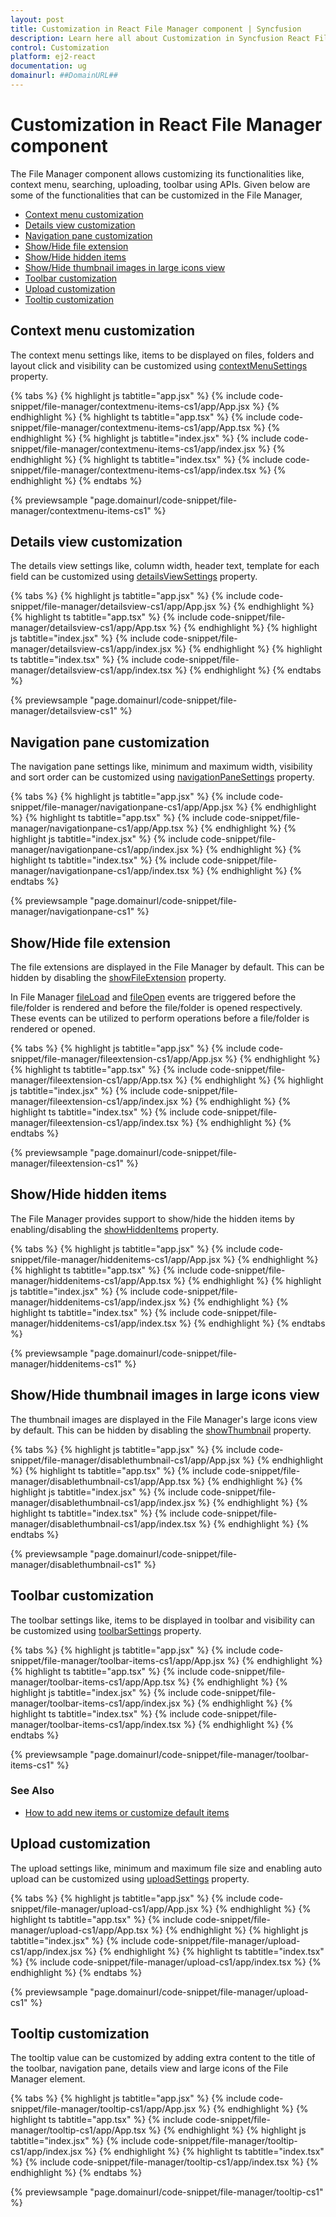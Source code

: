 ```yaml
---
layout: post
title: Customization in React File Manager component | Syncfusion
description: Learn here all about Customization in Syncfusion React File Manager component of Syncfusion Essential JS 2 and more.
control: Customization 
platform: ej2-react
documentation: ug
domainurl: ##DomainURL##
---
```


# Customization in React File Manager component

The File Manager component allows customizing its functionalities like, context menu, searching, uploading, toolbar using APIs. Given below are some of the functionalities that can be customized in the File Manager,

* [Context menu customization](#context-menu-customization)
* [Details view customization](#details-view-customization)
* [Navigation pane customization](#navigation-pane-customization)
* [Show/Hide file extension](#showhide-file-extension)
* [Show/Hide hidden items](#showhide-hidden-items)
* [Show/Hide thumbnail images in large icons view](#showhide-thumbnail-images-in-large-icons-view)
* [Toolbar customization](#toolbar-customization)
* [Upload customization](#upload-customization)
* [Tooltip customization](#tooltip-customization)

## Context menu customization

The context menu settings like, items to be displayed on files, folders and layout click and visibility can be customized using [contextMenuSettings](https://ej2.syncfusion.com/react/documentation/api/file-manager/#contextmenusettings) property.

{% tabs %}
{% highlight js tabtitle="app.jsx" %}
{% include code-snippet/file-manager/contextmenu-items-cs1/app/App.jsx %}
{% endhighlight %}
{% highlight ts tabtitle="app.tsx" %}
{% include code-snippet/file-manager/contextmenu-items-cs1/app/App.tsx %}
{% endhighlight %}
{% highlight js tabtitle="index.jsx" %}
{% include code-snippet/file-manager/contextmenu-items-cs1/app/index.jsx %}
{% endhighlight %}
{% highlight ts tabtitle="index.tsx" %}
{% include code-snippet/file-manager/contextmenu-items-cs1/app/index.tsx %}
{% endhighlight %}
{% endtabs %}

 {% previewsample "page.domainurl/code-snippet/file-manager/contextmenu-items-cs1" %}

## Details view customization

The details view settings like, column width, header text, template for each field can be customized using [detailsViewSettings](https://ej2.syncfusion.com/react/documentation/api/file-manager/#detailsviewsettings) property.

{% tabs %}
{% highlight js tabtitle="app.jsx" %}
{% include code-snippet/file-manager/detailsview-cs1/app/App.jsx %}
{% endhighlight %}
{% highlight ts tabtitle="app.tsx" %}
{% include code-snippet/file-manager/detailsview-cs1/app/App.tsx %}
{% endhighlight %}
{% highlight js tabtitle="index.jsx" %}
{% include code-snippet/file-manager/detailsview-cs1/app/index.jsx %}
{% endhighlight %}
{% highlight ts tabtitle="index.tsx" %}
{% include code-snippet/file-manager/detailsview-cs1/app/index.tsx %}
{% endhighlight %}
{% endtabs %}

 {% previewsample "page.domainurl/code-snippet/file-manager/detailsview-cs1" %}

## Navigation pane customization

The navigation pane settings like, minimum and maximum width, visibility and sort order can be customized using [navigationPaneSettings](https://ej2.syncfusion.com/react/documentation/api/file-manager/#navigationpanesettings) property.

{% tabs %}
{% highlight js tabtitle="app.jsx" %}
{% include code-snippet/file-manager/navigationpane-cs1/app/App.jsx %}
{% endhighlight %}
{% highlight ts tabtitle="app.tsx" %}
{% include code-snippet/file-manager/navigationpane-cs1/app/App.tsx %}
{% endhighlight %}
{% highlight js tabtitle="index.jsx" %}
{% include code-snippet/file-manager/navigationpane-cs1/app/index.jsx %}
{% endhighlight %}
{% highlight ts tabtitle="index.tsx" %}
{% include code-snippet/file-manager/navigationpane-cs1/app/index.tsx %}
{% endhighlight %}
{% endtabs %}

 {% previewsample "page.domainurl/code-snippet/file-manager/navigationpane-cs1" %}

## Show/Hide file extension

The file extensions are displayed in the File Manager by default. This can be hidden by disabling the [showFileExtension](https://ej2.syncfusion.com/react/documentation/api/file-manager/#showfileextension) property.

In File Manager [fileLoad](https://ej2.syncfusion.com/react/documentation/api/file-manager/#fileload) and [fileOpen](https://ej2.syncfusion.com/react/documentation/api/file-manager/#fileopen) events are triggered before the file/folder is rendered and before the file/folder is opened respectively. These events can be utilized to perform operations before a file/folder is rendered or opened.

{% tabs %}
{% highlight js tabtitle="app.jsx" %}
{% include code-snippet/file-manager/fileextension-cs1/app/App.jsx %}
{% endhighlight %}
{% highlight ts tabtitle="app.tsx" %}
{% include code-snippet/file-manager/fileextension-cs1/app/App.tsx %}
{% endhighlight %}
{% highlight js tabtitle="index.jsx" %}
{% include code-snippet/file-manager/fileextension-cs1/app/index.jsx %}
{% endhighlight %}
{% highlight ts tabtitle="index.tsx" %}
{% include code-snippet/file-manager/fileextension-cs1/app/index.tsx %}
{% endhighlight %}
{% endtabs %}

 {% previewsample "page.domainurl/code-snippet/file-manager/fileextension-cs1" %}

## Show/Hide hidden items

The File Manager provides support to show/hide the hidden items by enabling/disabling the [showHiddenItems](https://ej2.syncfusion.com/react/documentation/api/file-manager/#showhiddenitems) property.

{% tabs %}
{% highlight js tabtitle="app.jsx" %}
{% include code-snippet/file-manager/hiddenitems-cs1/app/App.jsx %}
{% endhighlight %}
{% highlight ts tabtitle="app.tsx" %}
{% include code-snippet/file-manager/hiddenitems-cs1/app/App.tsx %}
{% endhighlight %}
{% highlight js tabtitle="index.jsx" %}
{% include code-snippet/file-manager/hiddenitems-cs1/app/index.jsx %}
{% endhighlight %}
{% highlight ts tabtitle="index.tsx" %}
{% include code-snippet/file-manager/hiddenitems-cs1/app/index.tsx %}
{% endhighlight %}
{% endtabs %}

 {% previewsample "page.domainurl/code-snippet/file-manager/hiddenitems-cs1" %}

## Show/Hide thumbnail images in large icons view

The thumbnail images are displayed in the File Manager's large icons view by default. This can be hidden by disabling the [showThumbnail](https://ej2.syncfusion.com/react/documentation/api/file-manager/#showthumbnail) property.

{% tabs %}
{% highlight js tabtitle="app.jsx" %}
{% include code-snippet/file-manager/disablethumbnail-cs1/app/App.jsx %}
{% endhighlight %}
{% highlight ts tabtitle="app.tsx" %}
{% include code-snippet/file-manager/disablethumbnail-cs1/app/App.tsx %}
{% endhighlight %}
{% highlight js tabtitle="index.jsx" %}
{% include code-snippet/file-manager/disablethumbnail-cs1/app/index.jsx %}
{% endhighlight %}
{% highlight ts tabtitle="index.tsx" %}
{% include code-snippet/file-manager/disablethumbnail-cs1/app/index.tsx %}
{% endhighlight %}
{% endtabs %}

 {% previewsample "page.domainurl/code-snippet/file-manager/disablethumbnail-cs1" %}

## Toolbar customization

The toolbar settings like, items to be displayed in toolbar and visibility can be customized using [toolbarSettings](https://ej2.syncfusion.com/react/documentation/api/file-manager/#toolbarsettings) property.

{% tabs %}
{% highlight js tabtitle="app.jsx" %}
{% include code-snippet/file-manager/toolbar-items-cs1/app/App.jsx %}
{% endhighlight %}
{% highlight ts tabtitle="app.tsx" %}
{% include code-snippet/file-manager/toolbar-items-cs1/app/App.tsx %}
{% endhighlight %}
{% highlight js tabtitle="index.jsx" %}
{% include code-snippet/file-manager/toolbar-items-cs1/app/index.jsx %}
{% endhighlight %}
{% highlight ts tabtitle="index.tsx" %}
{% include code-snippet/file-manager/toolbar-items-cs1/app/index.tsx %}
{% endhighlight %}
{% endtabs %}

 {% previewsample "page.domainurl/code-snippet/file-manager/toolbar-items-cs1" %}

### See Also

* [How to add new items or customize default items](../file-manager/how-to/adding-custom-item-to-toolbar.md)

## Upload customization

The upload settings like, minimum and maximum file size and enabling auto upload can be customized using [uploadSettings](https://ej2.syncfusion.com/react/documentation/api/file-manager/#uploadsettings) property.

{% tabs %}
{% highlight js tabtitle="app.jsx" %}
{% include code-snippet/file-manager/upload-cs1/app/App.jsx %}
{% endhighlight %}
{% highlight ts tabtitle="app.tsx" %}
{% include code-snippet/file-manager/upload-cs1/app/App.tsx %}
{% endhighlight %}
{% highlight js tabtitle="index.jsx" %}
{% include code-snippet/file-manager/upload-cs1/app/index.jsx %}
{% endhighlight %}
{% highlight ts tabtitle="index.tsx" %}
{% include code-snippet/file-manager/upload-cs1/app/index.tsx %}
{% endhighlight %}
{% endtabs %}

 {% previewsample "page.domainurl/code-snippet/file-manager/upload-cs1" %}

## Tooltip customization

The tooltip value can be customized by adding extra content to the title of the toolbar, navigation pane, details view and large icons of the File Manager element.

{% tabs %}
{% highlight js tabtitle="app.jsx" %}
{% include code-snippet/file-manager/tooltip-cs1/app/App.jsx %}
{% endhighlight %}
{% highlight ts tabtitle="app.tsx" %}
{% include code-snippet/file-manager/tooltip-cs1/app/App.tsx %}
{% endhighlight %}
{% highlight js tabtitle="index.jsx" %}
{% include code-snippet/file-manager/tooltip-cs1/app/index.jsx %}
{% endhighlight %}
{% highlight ts tabtitle="index.tsx" %}
{% include code-snippet/file-manager/tooltip-cs1/app/index.tsx %}
{% endhighlight %}
{% endtabs %}

 {% previewsample "page.domainurl/code-snippet/file-manager/tooltip-cs1" %}
